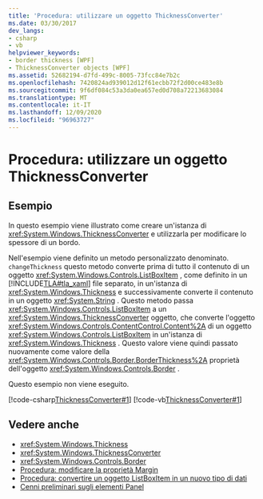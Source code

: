 ```yaml
---
title: 'Procedura: utilizzare un oggetto ThicknessConverter'
ms.date: 03/30/2017
dev_langs:
- csharp
- vb
helpviewer_keywords:
- border thickness [WPF]
- ThicknessConverter objects [WPF]
ms.assetid: 52682194-d7fd-499c-8005-73fcc84e7b2c
ms.openlocfilehash: 7420824ad939012d12f61ecbb72f2d00ce483e8b
ms.sourcegitcommit: 9f6df084c53a3da0ea657ed0d708a72213683084
ms.translationtype: MT
ms.contentlocale: it-IT
ms.lasthandoff: 12/09/2020
ms.locfileid: "96963727"
---
```

# <a name="how-to-use-a-thicknessconverter-object"></a>Procedura: utilizzare un oggetto ThicknessConverter

## <a name="example"></a>Esempio  

 In questo esempio viene illustrato come creare un'istanza di <xref:System.Windows.ThicknessConverter> e utilizzarla per modificare lo spessore di un bordo.  
  
 Nell'esempio viene definito un metodo personalizzato denominato. `changeThickness` questo metodo converte prima di tutto il contenuto di un oggetto <xref:System.Windows.Controls.ListBoxItem> , come definito in un [!INCLUDE[TLA#tla_xaml](../../../includes/tlasharptla-xaml-md.md)] file separato, in un'istanza di <xref:System.Windows.Thickness> e successivamente converte il contenuto in un oggetto <xref:System.String> . Questo metodo passa <xref:System.Windows.Controls.ListBoxItem> a un <xref:System.Windows.ThicknessConverter> oggetto, che converte l'oggetto <xref:System.Windows.Controls.ContentControl.Content%2A> di un oggetto <xref:System.Windows.Controls.ListBoxItem> in un'istanza di <xref:System.Windows.Thickness> . Questo valore viene quindi passato nuovamente come valore della <xref:System.Windows.Controls.Border.BorderThickness%2A> proprietà dell'oggetto <xref:System.Windows.Controls.Border> .  
  
 Questo esempio non viene eseguito.  
  
 [!code-csharp[ThicknessConverter#1](~/samples/snippets/csharp/VS_Snippets_Wpf/ThicknessConverter/CSharp/Window1.xaml.cs#1)]
 [!code-vb[ThicknessConverter#1](~/samples/snippets/visualbasic/VS_Snippets_Wpf/ThicknessConverter/VisualBasic/Window1.xaml.vb#1)]  
  
## <a name="see-also"></a>Vedere anche

- <xref:System.Windows.Thickness>
- <xref:System.Windows.ThicknessConverter>
- <xref:System.Windows.Controls.Border>
- [Procedura: modificare la proprietà Margin](/previous-versions/dotnet/netframework-3.5/ms750561(v=vs.90))
- [Procedura: convertire un oggetto ListBoxItem in un nuovo tipo di dati](/previous-versions/dotnet/netframework-3.5/ms749147(v=vs.90))
- [Cenni preliminari sugli elementi Panel](../controls/panels-overview.md)

